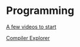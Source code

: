 # Programming

[A few videos to start](https://www.youtube.com/@DmitrySoshnikov-education/playlists)

[Compiler Explorer](https://godbolt.org)  
